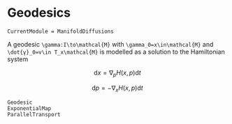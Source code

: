 # Geodesics

```@meta
CurrentModule = ManifoldDiffusions
```
A geodesic ``\gamma:I\to\mathcal{M}`` with ``\gamma_0=x\in\mathcal{M}`` and
``\dot{γ}_0=v\in T_x\mathcal{M}`` is modelled as a solution to the Hamiltonian system

```math
\mathrm{d}x = \nabla_p H(x, p)\mathrm{d}t
```

```math
\mathrm{d}p = -\nabla_x H(x,p)\mathrm{d}t
```

```@docs
Geodesic
ExponentialMap
ParallelTransport
```

